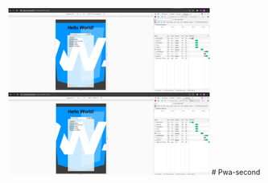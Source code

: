 


<img src="second_nothrolting.png" width="400">
<img src="second_off.png" width="400">
# Pwa-second

